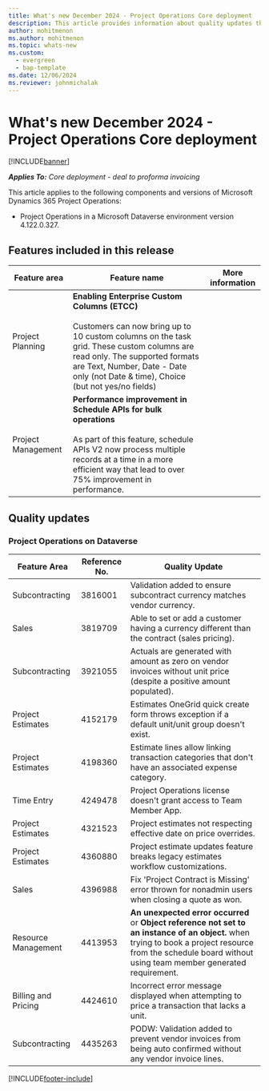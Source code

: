 ```yaml
---
title: What's new December 2024 - Project Operations Core deployment
description: This article provides information about quality updates that are available in the December 2024 release of Microsoft Dynamics 365 Project Operations Core deployment.
author: mohitmenon
ms.author: mohitmenon
ms.topic: whats-new
ms.custom:
  - evergreen
  - bap-template
ms.date: 12/06/2024
ms.reviewer: johnmichalak
---
```


# What's new December 2024 - Project Operations Core deployment

[!INCLUDE[banner](../../includes/banner.md)]

_**Applies To:** Core deployment - deal to proforma invoicing_

This article applies to the following components and versions of Microsoft Dynamics 365 Project Operations:

- Project Operations in a Microsoft Dataverse environment version 4.122.0.327.

## Features included in this release

| **Feature area** | **Feature name** | **More information** |
| --- | --- | --- |
| Project Planning |**Enabling Enterprise Custom Columns (ETCC)** <br><br> Customers can now bring up to 10 custom columns on the task grid. These custom columns are read only. The supported formats are Text, Number, Date - Date only (not Date & time), Choice (but not yes/no fields)| |		
| Project Management |**Performance improvement in Schedule APIs for bulk operations** <br><br> As part of this feature, schedule APIs V2 now process multiple records at a time in a more efficient way that lead to over 75% improvement in performance.| |		

## Quality updates

### Project Operations on Dataverse

| **Feature Area** | **Reference No.** | **Quality Update** |
| --- | --- | --- |
|Subcontracting|	3816001|	Validation added to ensure subcontract currency matches vendor currency.|
|Sales|	3819709|	Able to set or add a customer having a currency different than the contract (sales pricing).|
|Subcontracting|	3921055|	Actuals are generated with amount as zero on vendor invoices without unit price (despite a positive amount populated).|
|Project Estimates|	4152179|	Estimates OneGrid quick create form throws exception if a default unit/unit group doesn't exist.|
|Project Estimates|	4198360|	Estimate lines allow linking transaction categories that don't have an associated expense category.|
|Time Entry|	4249478|	Project Operations license doesn't grant access to Team Member App.|
|Project Estimates|	4321523|	Project estimates not respecting effective date on price overrides.|
|Project Estimates|	4360880|	Project estimate updates feature breaks legacy estimates workflow customizations.|
|Sales|	4396988|	Fix 'Project Contract is Missing' error thrown for nonadmin users when closing a quote as won. |
|Resource Management|	4413953| **An unexpected error occurred** or **Object reference not set to an instance of an object.** when trying to book a project resource from the schedule board without using team member generated requirement.|
|Billing and Pricing|	4424610|	Incorrect error message displayed when attempting to price a transaction that lacks a unit.|
|Subcontracting|	4435263|	PODW: Validation added to prevent vendor invoices from being auto confirmed without any vendor invoice lines.|


[!INCLUDE[footer-include](../../includes/footer-banner.md)]
